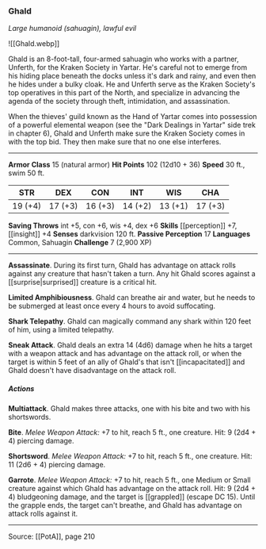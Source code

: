 ### Ghald
_Large humanoid (sahuagin), lawful evil_

![[Ghald.webp]]

Ghald is an 8-foot-tall, four-armed sahuagin who works with a partner, Unferth, for the Kraken Society in Yartar. He's careful not to emerge from his hiding place beneath the docks unless it's dark and rainy, and even then he hides under a bulky cloak. He and Unferth serve as the Kraken Society's top operatives in this part of the North, and specialize in advancing the agenda of the society through theft, intimidation, and assassination.

When the thieves' guild known as the Hand of Yartar comes into possession of a powerful elemental weapon (see the "Dark Dealings in Yartar" side trek in chapter 6), Ghald and Unferth make sure the Kraken Society comes in with the top bid. They then make sure that no one else interferes.






---

**Armor Class** 15 (natural armor)
**Hit Points** 102 (12d10 + 36)
**Speed** 30 ft., swim 50 ft.

| STR     | DEX     | CON     | INT     | WIS     | CHA     |
|---------|---------|---------|---------|---------|---------|
| 19 (+4) | 17 (+3) | 16 (+3) | 14 (+2) | 13 (+1) | 17 (+3) |

**Saving Throws** int +5, con +6, wis +4, dex +6
**Skills** [[perception]] +7, [[insight]] +4
**Senses** darkvision 120 ft.
**Passive Perception** 17
**Languages** Common, Sahuagin
**Challenge** 7 (2,900 XP)

---

**Assassinate**. During its first turn, Ghald has advantage on attack rolls against any creature that hasn't taken a turn. Any hit Ghald scores against a [[surprise|surprised]] creature is a critical hit.

**Limited Amphibiousness**. Ghald can breathe air and water, but he needs to be submerged at least once every 4 hours to avoid suffocating.

**Shark Telepathy**. Ghald can magically command any shark within 120 feet of him, using a limited telepathy.

**Sneak Attack**. Ghald deals an extra 14 (4d6) damage when he hits a target with a weapon attack and has advantage on the attack roll, or when the target is within 5 feet of an ally of Ghald's that isn't [[incapacitated]] and Ghald doesn't have disadvantage on the attack roll.

##### Actions
**Multiattack**. Ghald makes three attacks, one with his bite and two with his shortswords.

**Bite**. _Melee Weapon Attack:_ +7 to hit, reach 5 ft., one creature. Hit: 9 (2d4 + 4) piercing damage.

**Shortsword**. _Melee Weapon Attack:_ +7 to hit, reach 5 ft., one creature. Hit: 11 (2d6 + 4) piercing damage.

**Garrote**. _Melee Weapon Attack:_ +7 to hit, reach 5 ft., one Medium or Small creature against which Ghald has advantage on the attack roll. Hit: 9 (2d4 + 4) bludgeoning damage, and the target is [[grappled]] (escape DC 15). Until the grapple ends, the target can't breathe, and Ghald has advantage on attack rolls against it.


---

Source: [[PotA]], page 210
